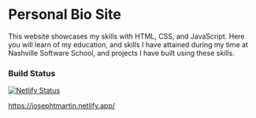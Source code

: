 # Personal Bio Site
This website showcases my skills with HTML, CSS, and JavaScript. Here you will learn of my education, and skills I have attained during my time at Nashville Software School, and projects I have built using these skills.

### Build Status
[![Netlify Status](https://api.netlify.com/api/v1/badges/94b009a3-b59d-4804-b523-8b8e436e745a/deploy-status)](https://app.netlify.com/sites/josephtmartin/deploys)


https://josephtmartin.netlify.app/
